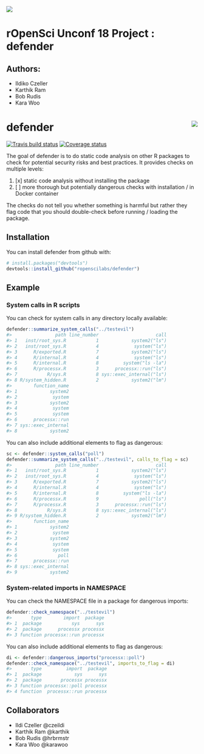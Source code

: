 
![](./man/figures/supergb.png)

rOpenSci Unconf 18 Project : defender
=====================================

Authors:
--------

-   Ildiko Czeller
-   Karthik Ram
-   Bob Rudis
-   Kara Woo

<!-- README.md is generated from README.Rmd. Please edit that file -->
defender <img src="man/figures/logo.png" align="right"/>
========================================================

[![Travis build status](https://travis-ci.org/ropenscilabs/defender.svg?branch=master)](https://travis-ci.org/ropenscilabs/defender) [![Coverage status](https://img.shields.io/codecov/c/github/ropenscilabs/defender/master.svg)](https://codecov.io/github/ropenscilabs/defender?branch=master)

The goal of defender is to do static code analysis on other R packages to check for potential security risks and best practices. It provides checks on multiple levels:

1.  \[x\] static code analysis without installing the package
2.  \[ \] more thorough but potentially dangerous checks with installation / in Docker container

The checks do not tell you whether something is harmful but rather they flag code that you should double-check before running / loading the package.

Installation
------------

You can install defender from github with:

``` r
# install.packages("devtools")
devtools::install_github("ropenscilabs/defender")
```

Example
-------

### System calls in R scripts

You can check for system calls in any directory locally available:

``` r
defender::summarize_system_calls("../testevil")
#>                path line_number                     call
#> 1   inst/root_sys.R           1            system2("ls")
#> 2   inst/root_sys.R           4             system("ls")
#> 3      R/exported.R           7            system2("ls")
#> 4      R/internal.R           4             system("ls")
#> 5      R/internal.R           8         system("ls -la")
#> 6      R/processx.R           3      processx::run("ls")
#> 7           R/sys.R           8 sys::exec_internal("ls")
#> 8 R/system_hidden.R           2            system2("lm")
#>        function_name
#> 1            system2
#> 2             system
#> 3            system2
#> 4             system
#> 5             system
#> 6      processx::run
#> 7 sys::exec_internal
#> 8            system2
```

You can also include additional elements to flag as dangerous:

``` r
sc <- defender::system_calls("poll")
defender::summarize_system_calls("../testevil", calls_to_flag = sc)
#>                path line_number                     call
#> 1   inst/root_sys.R           1            system2("ls")
#> 2   inst/root_sys.R           4             system("ls")
#> 3      R/exported.R           7            system2("ls")
#> 4      R/internal.R           4             system("ls")
#> 5      R/internal.R           8         system("ls -la")
#> 6      R/processx.R           9               poll("ls")
#> 7      R/processx.R           3      processx::run("ls")
#> 8           R/sys.R           8 sys::exec_internal("ls")
#> 9 R/system_hidden.R           2            system2("lm")
#>        function_name
#> 1            system2
#> 2             system
#> 3            system2
#> 4             system
#> 5             system
#> 6               poll
#> 7      processx::run
#> 8 sys::exec_internal
#> 9            system2
```

### System-related imports in NAMESPACE

You can check the NAMESPACE file in a package for dangerous imports:

``` r
defender::check_namespace("../testevil")
#>       type        import  package
#> 1  package           sys      sys
#> 2  package      processx processx
#> 3 function processx::run processx
```

You can also include additional elements to flag as dangerous:

``` r
di <- defender::dangerous_imports("processx::poll")
defender::check_namespace("../testevil", imports_to_flag = di)
#>       type         import  package
#> 1  package            sys      sys
#> 2  package       processx processx
#> 3 function processx::poll processx
#> 4 function  processx::run processx
```

Collaborators
-------------

-   Ildi Czeller @czeildi
-   Karthik Ram @karthik
-   Bob Rudis @hrbrmstr
-   Kara Woo @karawoo
